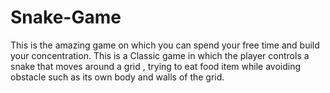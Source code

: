 # Snake-Game
This is the amazing game on which you can spend your free time and build your concentration. This is a Classic game in which the player controls a snake that moves around a grid , trying to eat food item while avoiding obstacle such as its own body and walls of the grid.
